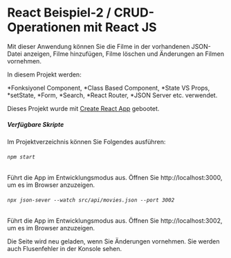# React Beispiel-2 / CRUD-Operationen mit React JS 

Mit dieser Anwendung können Sie die Filme in der vorhandenen JSON-Datei anzeigen, Filme hinzufügen, Filme löschen und Änderungen an Filmen vornehmen. 


In diesem Projekt werden:

  *Fonksiyonel Component,
  *Class Based Component,
  *State VS Props,
  *setState,
  *Form,
  *Search,
  *React Router,
  *JSON Server etc. verwendet.


Dieses Projekt wurde mit [Create React App](https://github.com/facebook/create-react-app) gebootet.

##### Verfügbare Skripte

Im Projektverzeichnis können Sie Folgendes ausführen:

###### `npm start`

Führt die App im Entwicklungsmodus aus.
Öffnen Sie http://localhost:3000, um es im Browser anzuzeigen.

###### `npx json-sever --watch src/api/movies.json --port 3002`

Führt die App im Entwicklungsmodus aus.
Öffnen Sie http://localhost:3002, um es im Browser anzuzeigen.

Die Seite wird neu geladen, wenn Sie Änderungen vornehmen.
Sie werden auch Flusenfehler in der Konsole sehen.



